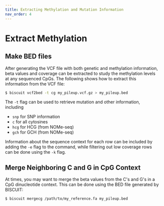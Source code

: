```yaml
---
title: Extracting Methylation and Mutation Information
nav_order: 4
---
```


# Extract Methylation

## Make BED files

After generating the VCF file with both genetic and methylation information,
beta values and coverage can be extracted to study the methylation levels at
any sequenced CpGs. The following shows how to extract this information from
the VCF file:
```bash
$ biscuit vcf2bed -t cg my_pileup.vcf.gz > my_pileup.bed
```

The `-t` flag can be used to retrieve mutation and other information, including

  * `snp` for SNP information
  * `c` for all cytosines
  * `hcg` for HCG (from NOMe-seq)
  * `gch` for GCH (from NOMe-seq)
  
Information about the sequence context for each row can be included by adding
the `-e` flag to the command, while filtering out low coverage rows can be done
using the `-k` flag.

## Merge Neighboring C and G in CpG Context

At times, you may want to merge the beta values from the C's and G's in a CpG
dinucleotide context. This can be done using the BED file generated by BISCUIT:

```bash
$ biscuit mergecg /path/to/my_reference.fa my_pileup.bed
```

